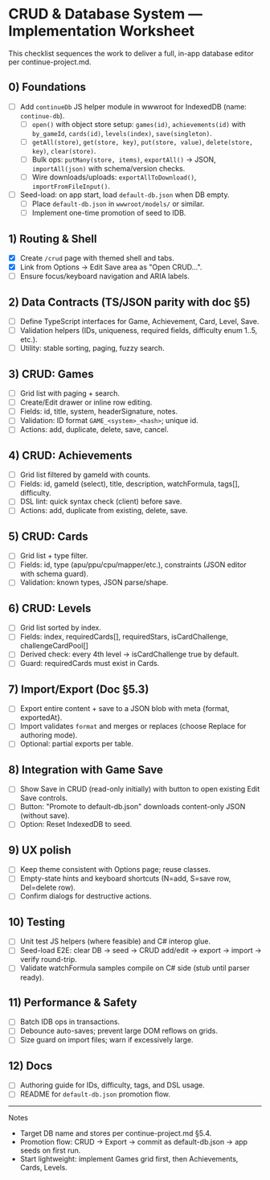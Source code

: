 # CRUD & Database System — Implementation Worksheet

This checklist sequences the work to deliver a full, in-app database editor per continue-project.md.

## 0) Foundations
- [ ] Add `continueDb` JS helper module in wwwroot for IndexedDB (name: `continue-db`).
  - [ ] `open()` with object store setup: `games(id)`, `achievements(id)` with `by_gameId`, `cards(id)`, `levels(index)`, `save(singleton)`.
  - [ ] `getAll(store)`, `get(store, key)`, `put(store, value)`, `delete(store, key)`, `clear(store)`.
  - [ ] Bulk ops: `putMany(store, items)`, `exportAll()` → JSON, `importAll(json)` with schema/version checks.
  - [ ] Wire downloads/uploads: `exportAllToDownload()`, `importFromFileInput()`.
- [ ] Seed-load: on app start, load `default-db.json` when DB empty.
  - [ ] Place `default-db.json` in `wwwroot/models/` or similar.
  - [ ] Implement one-time promotion of seed to IDB.

## 1) Routing & Shell
- [x] Create `/crud` page with themed shell and tabs.
- [x] Link from Options → Edit Save area as "Open CRUD…".
- [ ] Ensure focus/keyboard navigation and ARIA labels.

## 2) Data Contracts (TS/JSON parity with doc §5)
- [ ] Define TypeScript interfaces for Game, Achievement, Card, Level, Save.
- [ ] Validation helpers (IDs, uniqueness, required fields, difficulty enum 1..5, etc.).
- [ ] Utility: stable sorting, paging, fuzzy search.

## 3) CRUD: Games
- [ ] Grid list with paging + search.
- [ ] Create/Edit drawer or inline row editing.
- [ ] Fields: id, title, system, headerSignature, notes.
- [ ] Validation: ID format `GAME_<system>_<hash>`; unique id.
- [ ] Actions: add, duplicate, delete, save, cancel.

## 4) CRUD: Achievements
- [ ] Grid list filtered by gameId with counts.
- [ ] Fields: id, gameId (select), title, description, watchFormula, tags[], difficulty.
- [ ] DSL lint: quick syntax check (client) before save.
- [ ] Actions: add, duplicate from existing, delete, save.

## 5) CRUD: Cards
- [ ] Grid list + type filter.
- [ ] Fields: id, type (apu/ppu/cpu/mapper/etc.), constraints (JSON editor with schema guard).
- [ ] Validation: known types, JSON parse/shape.

## 6) CRUD: Levels
- [ ] Grid list sorted by index.
- [ ] Fields: index, requiredCards[], requiredStars, isCardChallenge, challengeCardPool[]
- [ ] Derived check: every 4th level → isCardChallenge true by default.
- [ ] Guard: requiredCards must exist in Cards.

## 7) Import/Export (Doc §5.3)
- [ ] Export entire content + save to a JSON blob with meta {format, exportedAt}.
- [ ] Import validates `format` and merges or replaces (choose Replace for authoring mode).
- [ ] Optional: partial exports per table.

## 8) Integration with Game Save
- [ ] Show Save in CRUD (read-only initially) with button to open existing Edit Save controls.
- [ ] Button: "Promote to default-db.json" downloads content-only JSON (without save).
- [ ] Option: Reset IndexedDB to seed.

## 9) UX polish
- [ ] Keep theme consistent with Options page; reuse classes.
- [ ] Empty-state hints and keyboard shortcuts (N=add, S=save row, Del=delete row).
- [ ] Confirm dialogs for destructive actions.

## 10) Testing
- [ ] Unit test JS helpers (where feasible) and C# interop glue.
- [ ] Seed-load E2E: clear DB → seed → CRUD add/edit → export → import → verify round-trip.
- [ ] Validate watchFormula samples compile on C# side (stub until parser ready).

## 11) Performance & Safety
- [ ] Batch IDB ops in transactions.
- [ ] Debounce auto-saves; prevent large DOM reflows on grids.
- [ ] Size guard on import files; warn if excessively large.

## 12) Docs
- [ ] Authoring guide for IDs, difficulty, tags, and DSL usage.
- [ ] README for `default-db.json` promotion flow.

---

Notes
- Target DB name and stores per continue-project.md §5.4.
- Promotion flow: CRUD → Export → commit as default-db.json → app seeds on first run.
- Start lightweight: implement Games grid first, then Achievements, Cards, Levels.
